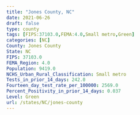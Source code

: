 ```yaml
---
title: "Jones County, NC"
date: 2021-06-26
draft: false
type: county
tags: [FIPS:37103.0,FEMA:4.0,Small metro,Green]
categories: [NC]
County: Jones County
State: NC
FIPS: 37103.0
FEMA_Region: 4.0
Population: 9419.0
NCHS_Urban_Rural_Classification: Small metro
Tests_in_prior_14_days: 242.0
Fourteen_day_test_rate_per_100000: 2569.0
Percent_Positivity_in_prior_14_days: 0.037
Level: Green
url: /states/NC/jones-county
---
```



